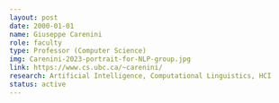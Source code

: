 ```yaml
---
layout: post
date: 2000-01-01
name: Giuseppe Carenini
role: faculty
type: Professor (Computer Science)
img: Carenini-2023-portrait-for-NLP-group.jpg
link: https://www.cs.ubc.ca/~carenini/
research: Artificial Intelligence, Computational Linguistics, HCI
status: active
---
```

